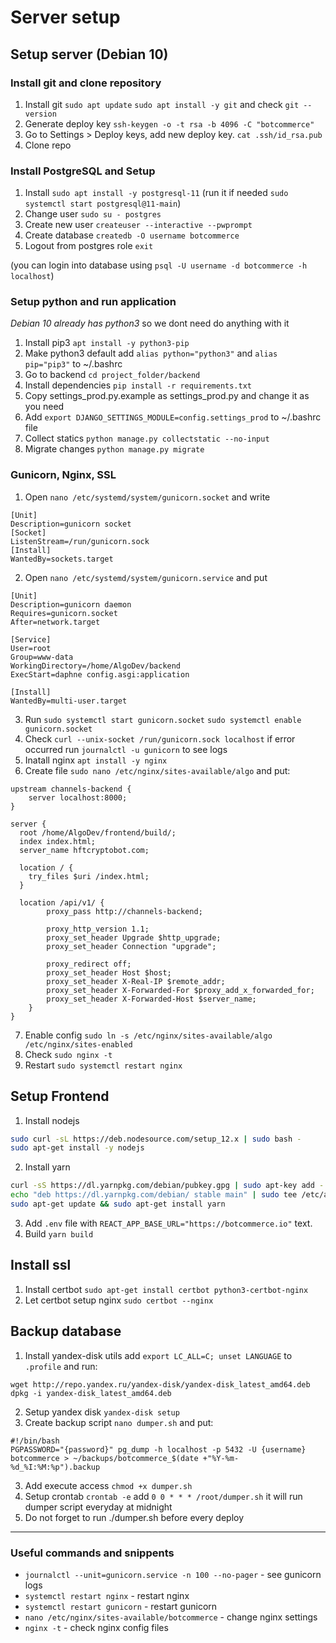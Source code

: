 # Server setup

## Setup server (Debian 10)

### Install git and clone repository

1. Install git `sudo apt update` `sudo apt install -y git` and check `git --version`
2. Generate deploy key `ssh-keygen -o -t rsa -b 4096 -C "botcommerce"`
3. Go to Settings > Deploy keys, add new deploy key. `cat .ssh/id_rsa.pub`
4. Clone repo

### Install PostgreSQL and Setup

1. Install `sudo apt install -y postgresql-11` (run it if needed `sudo systemctl start postgresql@11-main`)
2. Change user `sudo su - postgres`
3. Create new user `createuser --interactive --pwprompt`
4. Create database `createdb -O username botcommerce`
5. Logout from postgres role `exit`

(you can login into database using `psql -U username -d botcommerce -h localhost`)

### Setup python and run application

_Debian 10 already has python3_ so we dont need do anything with it

1. Install pip3 `apt install -y python3-pip`
2. Make python3 default add  `alias python="python3"` and `alias pip="pip3"` to ~/.bashrc
2. Go to backend `cd project_folder/backend`
3. Install dependencies `pip install -r requirements.txt`
4. Copy settings_prod.py.example as settings_prod.py and change it as you need
5. Add `export DJANGO_SETTINGS_MODULE=config.settings_prod` to ~/.bashrc file
6. Collect statics `python manage.py collectstatic --no-input`
7. Migrate changes `python manage.py migrate`

### Gunicorn, Nginx, SSL

1. Open `nano /etc/systemd/system/gunicorn.socket` and write

```
[Unit]
Description=gunicorn socket
[Socket]
ListenStream=/run/gunicorn.sock
[Install]
WantedBy=sockets.target
``` 

2. Open `nano /etc/systemd/system/gunicorn.service` and put

```
[Unit]
Description=gunicorn daemon
Requires=gunicorn.socket
After=network.target

[Service]
User=root
Group=www-data
WorkingDirectory=/home/AlgoDev/backend
ExecStart=daphne config.asgi:application

[Install]
WantedBy=multi-user.target
```

3. Run `sudo systemctl start gunicorn.socket` `sudo systemctl enable gunicorn.socket`
4. Check `curl --unix-socket /run/gunicorn.sock localhost` if error occurred run `journalctl -u gunicorn` to see logs
5. Inatall nginx `apt install -y nginx`
6. Create file `sudo nano /etc/nginx/sites-available/algo` and put:

```
upstream channels-backend {                                                                     
    server localhost:8000;                                                                      
}                                                                                               
                                                                                                
server {                                                                                        
  root /home/AlgoDev/frontend/build/;                                                           
  index index.html;                                                                             
  server_name hftcryptobot.com;                                                                 
                                                                                                
  location / {                                                                                  
    try_files $uri /index.html;                                                                 
  }                                                                                             
                                                                                                
  location /api/v1/ {                                                                           
        proxy_pass http://channels-backend;                                                     
                                                                                                
        proxy_http_version 1.1;                                                                 
        proxy_set_header Upgrade $http_upgrade;                                                 
        proxy_set_header Connection "upgrade";                                                  
                                                                                                
        proxy_redirect off;                                                                     
        proxy_set_header Host $host;                                                            
        proxy_set_header X-Real-IP $remote_addr;                                                
        proxy_set_header X-Forwarded-For $proxy_add_x_forwarded_for;                            
        proxy_set_header X-Forwarded-Host $server_name;                                         
    }                                                                                                                                                                                   
}                                                                                               
```

7. Enable config `sudo ln -s /etc/nginx/sites-available/algo /etc/nginx/sites-enabled`
8. Check `sudo nginx -t`
9. Restart `sudo systemctl restart nginx`

## Setup Frontend

1. Install nodejs

```bash
sudo curl -sL https://deb.nodesource.com/setup_12.x | sudo bash -
sudo apt-get install -y nodejs
``` 

2. Install yarn

```bash
curl -sS https://dl.yarnpkg.com/debian/pubkey.gpg | sudo apt-key add -
echo "deb https://dl.yarnpkg.com/debian/ stable main" | sudo tee /etc/apt/sources.list.d/yarn.list
sudo apt-get update && sudo apt-get install yarn
```

3. Add `.env` file with `REACT_APP_BASE_URL="https://botcommerce.io"` text.
4. Build `yarn build`

## Install ssl

1. Install certbot `sudo apt-get install certbot python3-certbot-nginx`
2. Let certbot setup nginx `sudo certbot --nginx`

## Backup database

1. Install yandex-disk utils add `export LC_ALL=C; unset LANGUAGE` to `.profile` and run:

```
wget http://repo.yandex.ru/yandex-disk/yandex-disk_latest_amd64.deb
dpkg -i yandex-disk_latest_amd64.deb
``` 

2. Setup yandex disk `yandex-disk setup`
3. Create backup script `nano dumper.sh` and put:

```
#!/bin/bash
PGPASSWORD="{password}" pg_dump -h localhost -p 5432 -U {username} botcommerce > ~/backups/botcommerce_$(date +"%Y-%m-%d_%I:%M:%p").backup
```

3. Add execute access `chmod +x dumper.sh`
4. Setup crontab `crontab -e` add `0 0 * * * /root/dumper.sh` it will run dumper script everyday at midnight
5. Do not forget to run ./dumper.sh before every deploy

---

### Useful commands and snippents

* `journalctl --unit=gunicorn.service -n 100 --no-pager` - see gunicorn logs
* `systemctl restart nginx` - restart nginx
* `systemctl restart gunicorn` - restart gunicorn
* `nano /etc/nginx/sites-available/botcommerce` - change nginx settings
* `nginx -t` - check nginx config files

